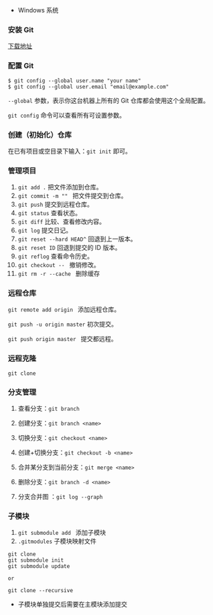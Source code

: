 - Windows 系统

### 安装 Git

[下载地址](https://git-for-windows.github.io/)


### 配置 Git

```
$ git config --global user.name "your name"
$ git config --global user.email "email@example.com"
```

`--global` 参数，表示你这台机器上所有的 Git 仓库都会使用这个全局配置。

`git config` 命令可以查看所有可设置参数。

### 创建（初始化）仓库

在已有项目或空目录下输入：`git init`  即可。

### 管理项目

1. `git add .` 把文件添加到仓库。  
2. `git commit -m "" ` 把文件提交到仓库。
3. `git push` 提交到远程仓库。
4. `git status` 查看状态。
5. `git diff` 比较、查看修改内容。
6. `git log` 提交日记。
7. `git reset --hard HEAD^` 回退到上一版本。
8. `git reset ID` 回退到提交的 ID 版本。
9. `git reflog` 查看命令历史。
10. `git checkout -- ` 撤销修改。
11. `git rm -r --cache ` 删除缓存

### 远程仓库

`git remote add origin ` 添加远程仓库。

`git push -u origin master` 初次提交。

`git push origin master ` 提交都远程。

### 远程克隆

 `git clone `

### 分支管理

1. 查看分支：`git branch`

2. 创建分支：`git branch <name>`

3. 切换分支：`git checkout <name>`

4. 创建+切换分支：`git checkout -b <name>`

5. 合并某分支到当前分支：`git merge <name>`

6. 删除分支：`git branch -d <name>`
7. 分支合并图 ：`git log --graph`

### 子模块

1. `git submodule add ` 添加子模块
2. `.gitmodules`  子模块映射文件


```text
git clone
git submodule init
git submodule update

or

git clone --recursive
```

- 子模块单独提交后需要在主模块添加提交